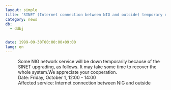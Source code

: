 ```yaml
---
layout: simple
title: 'SINET (Internet connection between NIG and outside) temporary down'
category: news
db:
  - ddbj


date: 1999-09-30T00:00:00+09:00
lang: en
---
```


<dd>Some NIG network service will be down temporarily because of the SINET upgrading, as follows. It may take some time to recover the whole system.We appreciate your cooperation.<br>
<dd>Date: Friday, October 1, 12:00 - 14:00<br>
<dd>Affected service: Internet connection between NIG and outside</dd>
</dd>
</dd>
